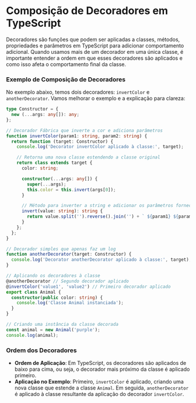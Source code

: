 # Composição de Decoradores em TypeScript

Decoradores são funções que podem ser aplicadas a classes, métodos, propriedades e parâmetros em TypeScript para adicionar comportamento adicional. Quando usamos mais de um decorador em uma única classe, é importante entender a ordem em que esses decoradores são aplicados e como isso afeta o comportamento final da classe.

### Exemplo de Composição de Decoradores

No exemplo abaixo, temos dois decoradores: `invertColor` e `anotherDecorator`. Vamos melhorar o exemplo e a explicação para clareza:

```typescript
type Constructor = {
  new (...args: any[]): any;
};

// Decorador Fábrica que inverte a cor e adiciona parâmetros
function invertColor(param1: string, param2: string) {
  return function (target: Constructor) {
    console.log('Decorator invertColor aplicado à classe:', target);

    // Retorna uma nova classe estendendo a classe original
    return class extends target {
      color: string;

      constructor(...args: any[]) {
        super(...args);
        this.color = this.invert(args[0]);
      }

      // Método para inverter a string e adicionar os parâmetros fornecidos
      invert(value: string): string {
        return value.split('').reverse().join('') + ` ${param1} ${param2}`;
      }
    };
  };
}

// Decorador simples que apenas faz um log
function anotherDecorator(target: Constructor) {
  console.log('Decorator anotherDecorator aplicado à classe:', target);
}

// Aplicando os decoradores à classe
@anotherDecorator // Segundo decorador aplicado
@invertColor('value1', 'value2') // Primeiro decorador aplicado
export class Animal {
  constructor(public color: string) {
    console.log('Classe Animal instanciada');
  }
}

// Criando uma instância da classe decorada
const animal = new Animal('purple');
console.log(animal);
```

### Ordem dos Decoradores

- **Ordem de Aplicação**: Em TypeScript, os decoradores são aplicados de baixo para cima, ou seja, o decorador mais próximo da classe é aplicado primeiro.
- **Aplicação no Exemplo**: Primeiro, `invertColor` é aplicado, criando uma nova classe que estende a classe `Animal`. Em seguida, `anotherDecorator` é aplicado à classe resultante da aplicação do decorador `invertColor`.
